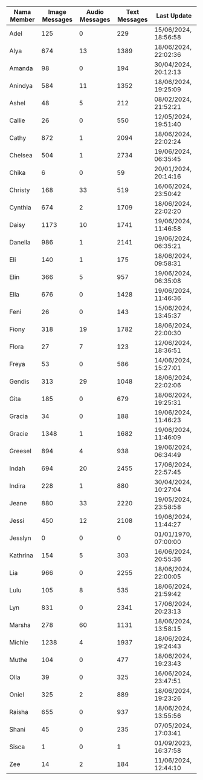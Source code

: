 | Nama Member | Image Messages | Audio Messages | Text Messages | Last Update |
| ------ | -------------- | -------------- | ------------- | ------------ |
| Adel | 125 | 0 | 229 | 15/06/2024, 18:56:58 |
| Alya | 674 | 13 | 1389 | 18/06/2024, 22:02:36 |
| Amanda | 98 | 0 | 194 | 30/04/2024, 20:12:13 |
| Anindya | 584 | 11 | 1352 | 18/06/2024, 19:25:09 |
| Ashel | 48 | 5 | 212 | 08/02/2024, 21:52:21 |
| Callie | 26 | 0 | 550 | 12/05/2024, 19:51:40 |
| Cathy | 872 | 1 | 2094 | 18/06/2024, 22:02:24 |
| Chelsea | 504 | 1 | 2734 | 19/06/2024, 06:35:45 |
| Chika | 6 | 0 | 59 | 20/01/2024, 20:14:16 |
| Christy | 168 | 33 | 519 | 16/06/2024, 23:50:42 |
| Cynthia | 674 | 2 | 1709 | 18/06/2024, 22:02:20 |
| Daisy | 1173 | 10 | 1741 | 19/06/2024, 11:46:58 |
| Danella | 986 | 1 | 2141 | 19/06/2024, 06:35:21 |
| Eli | 140 | 1 | 175 | 18/06/2024, 09:58:31 |
| Elin | 366 | 5 | 957 | 19/06/2024, 06:35:08 |
| Ella | 676 | 0 | 1428 | 19/06/2024, 11:46:36 |
| Feni | 26 | 0 | 143 | 15/06/2024, 13:45:37 |
| Fiony | 318 | 19 | 1782 | 18/06/2024, 22:00:30 |
| Flora | 27 | 7 | 123 | 12/06/2024, 18:36:51 |
| Freya | 53 | 0 | 586 | 14/06/2024, 15:27:01 |
| Gendis | 313 | 29 | 1048 | 18/06/2024, 22:02:06 |
| Gita | 185 | 0 | 679 | 18/06/2024, 19:25:31 |
| Gracia | 34 | 0 | 188 | 19/06/2024, 11:46:23 |
| Gracie | 1348 | 1 | 1682 | 19/06/2024, 11:46:09 |
| Greesel | 894 | 4 | 938 | 19/06/2024, 06:34:49 |
| Indah | 694 | 20 | 2455 | 17/06/2024, 22:57:45 |
| Indira | 228 | 1 | 880 | 30/04/2024, 10:27:04 |
| Jeane | 880 | 33 | 2220 | 19/05/2024, 23:58:58 |
| Jessi | 450 | 12 | 2108 | 19/06/2024, 11:44:27 |
| Jesslyn | 0 | 0 | 0 | 01/01/1970, 07:00:00 |
| Kathrina | 154 | 5 | 303 | 16/06/2024, 20:55:36 |
| Lia | 966 | 0 | 2255 | 18/06/2024, 22:00:05 |
| Lulu | 105 | 8 | 535 | 18/06/2024, 21:59:42 |
| Lyn | 831 | 0 | 2341 | 17/06/2024, 20:23:13 |
| Marsha | 278 | 60 | 1131 | 18/06/2024, 13:58:15 |
| Michie | 1238 | 4 | 1937 | 18/06/2024, 19:24:43 |
| Muthe | 104 | 0 | 477 | 18/06/2024, 19:23:43 |
| Olla | 39 | 0 | 325 | 16/06/2024, 23:47:51 |
| Oniel | 325 | 2 | 889 | 18/06/2024, 19:23:26 |
| Raisha | 655 | 0 | 937 | 18/06/2024, 13:55:56 |
| Shani | 45 | 0 | 235 | 07/05/2024, 17:03:41 |
| Sisca | 1 | 0 | 1 | 01/09/2023, 16:37:58 |
| Zee | 14 | 2 | 184 | 11/06/2024, 12:44:10 |
